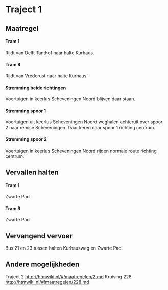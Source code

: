 # Traject 1 
## Maatregel

#### Tram 1
Rijdt van Delft Tanthof naar halte Kurhaus. 
#### Tram 9
Rijdt van Vrederust naar halte Kurhaus. 

#### Stremming beide richtingen
Voertuigen in keerlus Scheveningen Noord blijven daar staan.
#### Stremming spoor 1
Voertuigen uit keerlus Scheveningen Noord weghalen achteruit over spoor 2 naar remise Scheveningen. Daar keren naar spoor 1 richting centrum.
#### Stremming spoor 2
Voertuigen in keerlus Scheveningen Noord rijden normale route richting centrum.

## Vervallen halten

#### Tram 1
Zwarte Pad 
#### Tram 9
Zwarte Pad 

## Vervangend vervoer
Bus 21 en 23 tussen halten Kurhausweg en Zwarte Pad. 

## Andere mogelijkheden
Traject 2
http://htmwiki.nl/#!maatregelen/2.md
Kruising 228
http://htmwiki.nl/#!maatregelen/228.md
